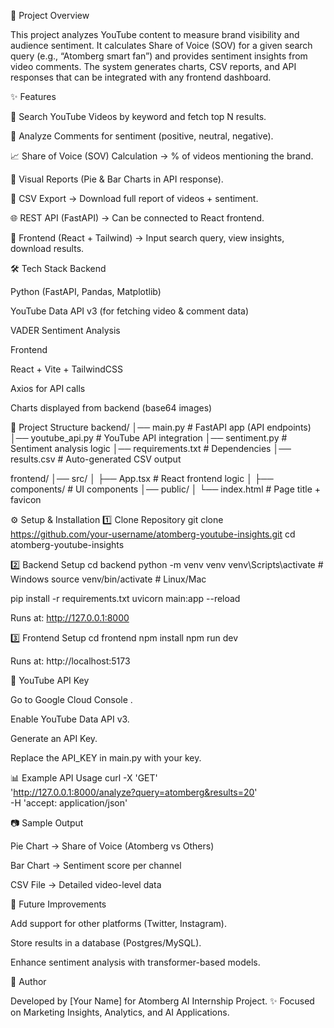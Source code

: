 🚀 Project Overview

This project analyzes YouTube content to measure brand visibility and audience sentiment. It calculates Share of Voice (SOV) for a given search query (e.g., “Atomberg smart fan”) and provides sentiment insights from video comments.
The system generates charts, CSV reports, and API responses that can be integrated with any frontend dashboard.

✨ Features

🔎 Search YouTube Videos by keyword and fetch top N results.

📝 Analyze Comments for sentiment (positive, neutral, negative).

📈 Share of Voice (SOV) Calculation → % of videos mentioning the brand.

🥧 Visual Reports (Pie & Bar Charts in API response).

📂 CSV Export → Download full report of videos + sentiment.

🌐 REST API (FastAPI) → Can be connected to React frontend.

🎨 Frontend (React + Tailwind) → Input search query, view insights, download results.

🛠️ Tech Stack
Backend

Python (FastAPI, Pandas, Matplotlib)

YouTube Data API v3 (for fetching video & comment data)

VADER Sentiment Analysis

Frontend

React + Vite + TailwindCSS

Axios for API calls

Charts displayed from backend (base64 images)

📂 Project Structure
backend/
│── main.py               # FastAPI app (API endpoints)
│── youtube_api.py        # YouTube API integration
│── sentiment.py          # Sentiment analysis logic
│── requirements.txt      # Dependencies
│── results.csv           # Auto-generated CSV output

frontend/
│── src/
│   ├── App.tsx           # React frontend logic
│   ├── components/       # UI components
│── public/
│   └── index.html        # Page title + favicon

⚙️ Setup & Installation
1️⃣ Clone Repository
git clone https://github.com/your-username/atomberg-youtube-insights.git
cd atomberg-youtube-insights

2️⃣ Backend Setup
cd backend
python -m venv venv
venv\Scripts\activate   # Windows
source venv/bin/activate  # Linux/Mac

pip install -r requirements.txt
uvicorn main:app --reload


Runs at: http://127.0.0.1:8000

3️⃣ Frontend Setup
cd frontend
npm install
npm run dev


Runs at: http://localhost:5173

🔑 YouTube API Key

Go to Google Cloud Console
.

Enable YouTube Data API v3.

Generate an API Key.

Replace the API_KEY in main.py with your key.

📊 Example API Usage
curl -X 'GET' \
  'http://127.0.0.1:8000/analyze?query=atomberg&results=20' \
  -H 'accept: application/json'

📷 Sample Output

Pie Chart → Share of Voice (Atomberg vs Others)

Bar Chart → Sentiment score per channel

CSV File → Detailed video-level data

📌 Future Improvements

Add support for other platforms (Twitter, Instagram).

Store results in a database (Postgres/MySQL).

Enhance sentiment analysis with transformer-based models.

👤 Author

Developed by [Your Name] for Atomberg AI Internship Project.
✨ Focused on Marketing Insights, Analytics, and AI Applications.

